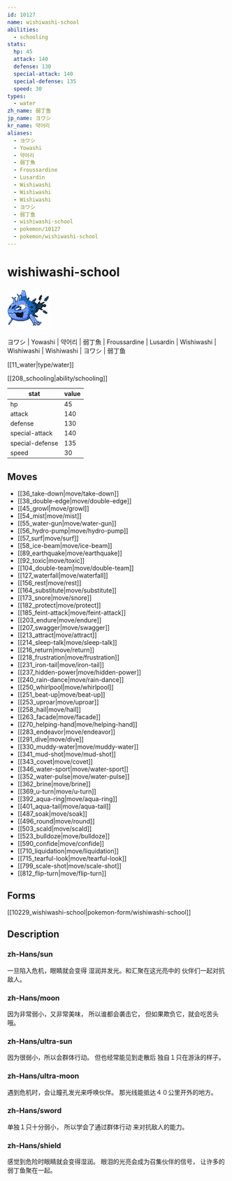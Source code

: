 ```yaml
---
id: 10127
name: wishiwashi-school
abilities:
  - schooling
stats:
  hp: 45
  attack: 140
  defense: 130
  special-attack: 140
  special-defense: 135
  speed: 30
types:
  - water
zh_name: 弱丁鱼
jp_name: ヨワシ
kr_name: 약어리
aliases:
  - ヨワシ
  - Yowashi
  - 약어리
  - 弱丁魚
  - Froussardine
  - Lusardin
  - Wishiwashi
  - Wishiwashi
  - Wishiwashi
  - ヨワシ
  - 弱丁鱼
  - wishiwashi-school
  - pokemon/10127
  - pokemon/wishiwashi-school
---
```

# wishiwashi-school

![](https://raw.githubusercontent.com/PokeAPI/sprites/master/sprites/pokemon/10127.png)

ヨワシ | Yowashi | 약어리 | 弱丁魚 | Froussardine | Lusardin | Wishiwashi | Wishiwashi | Wishiwashi | ヨワシ | 弱丁鱼

[[11_water|type/water]]

[[208_schooling|ability/schooling]]

|stat|value|
|---|---|
|hp|45|
|attack|140|
|defense|130|
|special-attack|140|
|special-defense|135|
|speed|30|


## Moves

- [[36_take-down|move/take-down]]
- [[38_double-edge|move/double-edge]]
- [[45_growl|move/growl]]
- [[54_mist|move/mist]]
- [[55_water-gun|move/water-gun]]
- [[56_hydro-pump|move/hydro-pump]]
- [[57_surf|move/surf]]
- [[58_ice-beam|move/ice-beam]]
- [[89_earthquake|move/earthquake]]
- [[92_toxic|move/toxic]]
- [[104_double-team|move/double-team]]
- [[127_waterfall|move/waterfall]]
- [[156_rest|move/rest]]
- [[164_substitute|move/substitute]]
- [[173_snore|move/snore]]
- [[182_protect|move/protect]]
- [[185_feint-attack|move/feint-attack]]
- [[203_endure|move/endure]]
- [[207_swagger|move/swagger]]
- [[213_attract|move/attract]]
- [[214_sleep-talk|move/sleep-talk]]
- [[216_return|move/return]]
- [[218_frustration|move/frustration]]
- [[231_iron-tail|move/iron-tail]]
- [[237_hidden-power|move/hidden-power]]
- [[240_rain-dance|move/rain-dance]]
- [[250_whirlpool|move/whirlpool]]
- [[251_beat-up|move/beat-up]]
- [[253_uproar|move/uproar]]
- [[258_hail|move/hail]]
- [[263_facade|move/facade]]
- [[270_helping-hand|move/helping-hand]]
- [[283_endeavor|move/endeavor]]
- [[291_dive|move/dive]]
- [[330_muddy-water|move/muddy-water]]
- [[341_mud-shot|move/mud-shot]]
- [[343_covet|move/covet]]
- [[346_water-sport|move/water-sport]]
- [[352_water-pulse|move/water-pulse]]
- [[362_brine|move/brine]]
- [[369_u-turn|move/u-turn]]
- [[392_aqua-ring|move/aqua-ring]]
- [[401_aqua-tail|move/aqua-tail]]
- [[487_soak|move/soak]]
- [[496_round|move/round]]
- [[503_scald|move/scald]]
- [[523_bulldoze|move/bulldoze]]
- [[590_confide|move/confide]]
- [[710_liquidation|move/liquidation]]
- [[715_tearful-look|move/tearful-look]]
- [[799_scale-shot|move/scale-shot]]
- [[812_flip-turn|move/flip-turn]]

## Forms



[[10229_wishiwashi-school|pokemon-form/wishiwashi-school]]

## Description

### zh-Hans/sun

一旦陷入危机，眼睛就会变得
湿润并发光。和汇聚在这光亮中的
伙伴们一起对抗敌人。

### zh-Hans/moon

因为非常弱小，又非常美味，
所以谁都会袭击它，
但如果欺负它，就会吃苦头哦。

### zh-Hans/ultra-sun

因为很弱小，所以会群体行动。
但也经常能见到走散后
独自１只在游泳的样子。

### zh-Hans/ultra-moon

遇到危机时，会让瞳孔发光来呼唤伙伴。
那光线能抵达４０公里开外的地方。

### zh-Hans/sword

单独１只十分弱小，
所以学会了通过群体行动
来对抗敌人的能力。

### zh-Hans/shield

感觉到危险时眼睛就会变得湿润。
眼泪的光亮会成为召集伙伴的信号，
让许多的弱丁鱼聚在一起。

